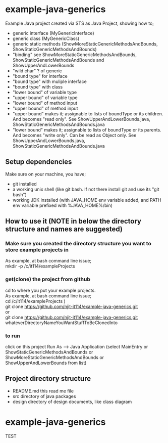 # example-java-generics
Example Java project created via STS as Java Project, showing how to;
- generic interface (MyGenericInterface)
- generic class (MyGenericClass)
- generic static methods (ShowMoreStaticGenericMethodsAndBounds, ShowStaticGenericMethodsAndBounds)
- "binding" see ShowMoreStaticGenericMethodsAndBounds, ShowStaticGenericMethodsAndBounds and ShowUpperAndLowerBounds
- "wild char" ? of generic
- "bound type" for interface
- "bound type" with muliple interface
- "bound type" with class
- "lower bound" of variable type
- "upper bound" of variable type
- "lower bound" of method input
- "upper bound" of method input
- "upper bound" makes it; assignable to lists of boundType or its children. And becomes "read only". See ShowUpperAndLowerBounds.java, ShowStaticGenericMethodsAndBounds.java
- "lower bound" makes it; assignable to lists of boundType or its parents. And becomes "write only". Can be read as Object only. See ShowUpperAndLowerBounds.java, ShowStaticGenericMethodsAndBounds.java

## Setup dependencies
Make sure on your machine, you have;
- git installed
- a working unix shell (like git bash. If not there install git and use its "git bash")
- working JDK installed (with JAVA_HOME env variable added, and PATH env variable prefixed with %JAVA_HOME%/bin)

## How to use it  (NOTE in below the directory structure and names are suggested)
### Make sure you created the directory structure you want to store example projects in
As example, at bash command line issue;<br>
mkdir -p /c/it114/exampleProjects

### get(clone) the project from github
cd to where you put your example projects.<br>
As example, at bash command line issue;<br>
cd /c/it114/exampleProjects ) <br>
git clone https://github.com/njit-it114/example-java-generics.git <br>
or<br>
git clone https://github.com/njit-it114/example-java-generics.git  whateverDirectoryNameYouWantStuffToBeClonedInto

### to run
click on this project
Run As --> Java Application (select MainEntry or ShowStaticGenericMethodsAndBounds or ShowMoreStaticGenericMethodsAndBounds or ShowUpperAndLowerBounds from list)

## Project directory structure
- README.md this read me file
- src directory of java packages
- design directory of design documents, like class diagram
 # example-java-generics
 
 TEST
 
